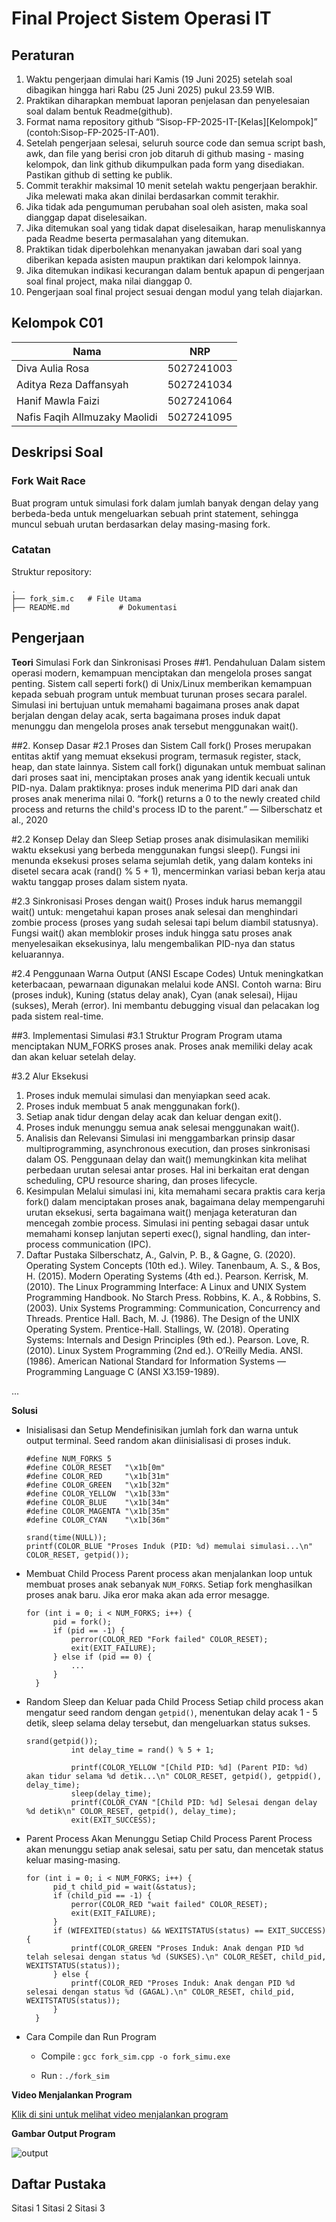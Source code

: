 # Final Project Sistem Operasi IT

## Peraturan
1. Waktu pengerjaan dimulai hari Kamis (19 Juni 2025) setelah soal dibagikan hingga hari Rabu (25 Juni 2025) pukul 23.59 WIB.
2. Praktikan diharapkan membuat laporan penjelasan dan penyelesaian soal dalam bentuk Readme(github).
3. Format nama repository github “Sisop-FP-2025-IT-[Kelas][Kelompok]” (contoh:Sisop-FP-2025-IT-A01).
4. Setelah pengerjaan selesai, seluruh source code dan semua script bash, awk, dan file yang berisi cron job ditaruh di github masing - masing kelompok, dan link github dikumpulkan pada form yang disediakan. Pastikan github di setting ke publik.
5. Commit terakhir maksimal 10 menit setelah waktu pengerjaan berakhir. Jika melewati maka akan dinilai berdasarkan commit terakhir.
6. Jika tidak ada pengumuman perubahan soal oleh asisten, maka soal dianggap dapat diselesaikan.
7. Jika ditemukan soal yang tidak dapat diselesaikan, harap menuliskannya pada Readme beserta permasalahan yang ditemukan.
8. Praktikan tidak diperbolehkan menanyakan jawaban dari soal yang diberikan kepada asisten maupun praktikan dari kelompok lainnya.
9. Jika ditemukan indikasi kecurangan dalam bentuk apapun di pengerjaan soal final project, maka nilai dianggap 0.
10. Pengerjaan soal final project sesuai dengan modul yang telah diajarkan.

## Kelompok C01

Nama | NRP
--- | ---
Diva Aulia Rosa | 5027241003
Aditya Reza Daffansyah | 5027241034
Hanif Mawla Faizi | 5027241064
Nafis Faqih Allmuzaky Maolidi | 5027241095

## Deskripsi Soal
### Fork Wait Race
Buat program untuk simulasi fork dalam jumlah banyak dengan delay yang berbeda-beda untuk mengeluarkan sebuah print statement, sehingga muncul sebuah urutan berdasarkan delay masing-masing fork.

### Catatan

Struktur repository:
```
.
├── fork_sim.c   # File Utama
├── README.md           # Dokumentasi 

```

## Pengerjaan

**Teori**
Simulasi Fork dan Sinkronisasi Proses
##1. Pendahuluan
Dalam sistem operasi modern, kemampuan menciptakan dan mengelola proses sangat penting. Sistem call seperti fork() di Unix/Linux memberikan kemampuan kepada sebuah program untuk membuat turunan proses secara paralel. Simulasi ini bertujuan untuk memahami bagaimana proses anak dapat berjalan dengan delay acak, serta bagaimana proses induk dapat menunggu dan mengelola proses anak tersebut menggunakan wait().

##2. Konsep Dasar
#2.1 Proses dan Sistem Call fork()
Proses merupakan entitas aktif yang memuat eksekusi program, termasuk register, stack, heap, dan state lainnya. Sistem call fork() digunakan untuk membuat salinan dari proses saat ini, menciptakan proses anak yang identik kecuali untuk PID-nya. Dalam praktiknya: proses induk menerima PID dari anak dan proses anak menerima nilai 0.
“fork() returns a 0 to the newly created child process and returns the child's process ID to the parent.” — Silberschatz et al., 2020

#2.2 Konsep Delay dan Sleep
Setiap proses anak disimulasikan memiliki waktu eksekusi yang berbeda menggunakan fungsi sleep(). Fungsi ini menunda eksekusi proses selama sejumlah detik, yang dalam konteks ini disetel secara acak (rand() % 5 + 1), mencerminkan variasi beban kerja atau waktu tanggap proses dalam sistem nyata.

#2.3 Sinkronisasi Proses dengan wait()
Proses induk harus memanggil wait() untuk: mengetahui kapan proses anak selesai dan menghindari zombie process (proses yang sudah selesai tapi belum diambil statusnya). Fungsi wait() akan memblokir proses induk hingga satu proses anak menyelesaikan eksekusinya, lalu mengembalikan PID-nya dan status keluarannya.

#2.4 Penggunaan Warna Output (ANSI Escape Codes)
Untuk meningkatkan keterbacaan, pewarnaan digunakan melalui kode ANSI. Contoh warna: Biru (proses induk), Kuning (status delay anak), Cyan (anak selesai), Hijau (sukses), Merah (error). Ini membantu debugging visual dan pelacakan log pada sistem real-time.

##3. Implementasi Simulasi
#3.1 Struktur Program
Program utama menciptakan NUM_FORKS proses anak. Proses anak memiliki delay acak dan akan keluar setelah delay.

#3.2 Alur Eksekusi
1. Proses induk memulai simulasi dan menyiapkan seed acak.
2. Proses induk membuat 5 anak menggunakan fork().
3. Setiap anak tidur dengan delay acak dan keluar dengan exit().
4. Proses induk menunggu semua anak selesai menggunakan wait().
4. Analisis dan Relevansi
Simulasi ini menggambarkan prinsip dasar multiprogramming, asynchronous execution, dan proses sinkronisasi dalam OS. Penggunaan delay dan wait() memungkinkan kita melihat perbedaan urutan selesai antar proses. Hal ini berkaitan erat dengan scheduling, CPU resource sharing, dan proses lifecycle.
5. Kesimpulan
Melalui simulasi ini, kita memahami secara praktis cara kerja fork() dalam menciptakan proses anak, bagaimana delay mempengaruhi urutan eksekusi, serta bagaimana wait() menjaga keteraturan dan mencegah zombie process. Simulasi ini penting sebagai dasar untuk memahami konsep lanjutan seperti exec(), signal handling, dan inter-process communication (IPC).
6. Daftar Pustaka
Silberschatz, A., Galvin, P. B., & Gagne, G. (2020). Operating System Concepts (10th ed.). Wiley.
Tanenbaum, A. S., & Bos, H. (2015). Modern Operating Systems (4th ed.). Pearson.
Kerrisk, M. (2010). The Linux Programming Interface: A Linux and UNIX System Programming Handbook. No Starch Press.
Robbins, K. A., & Robbins, S. (2003). Unix Systems Programming: Communication, Concurrency and Threads. Prentice Hall.
Bach, M. J. (1986). The Design of the UNIX Operating System. Prentice-Hall.
Stallings, W. (2018). Operating Systems: Internals and Design Principles (9th ed.). Pearson.
Love, R. (2010). Linux System Programming (2nd ed.). O’Reilly Media.
ANSI. (1986). American National Standard for Information Systems — Programming Language C (ANSI X3.159-1989).

...

**Solusi**

- Inisialisasi dan Setup
  Mendefinisikan jumlah fork dan warna untuk output terminal. Seed random akan diinisialisasi di proses induk.
  ```
  #define NUM_FORKS 5
  #define COLOR_RESET   "\x1b[0m"
  #define COLOR_RED     "\x1b[31m"
  #define COLOR_GREEN   "\x1b[32m"
  #define COLOR_YELLOW  "\x1b[33m"
  #define COLOR_BLUE    "\x1b[34m"
  #define COLOR_MAGENTA "\x1b[35m"
  #define COLOR_CYAN    "\x1b[36m"

  srand(time(NULL)); 
  printf(COLOR_BLUE "Proses Induk (PID: %d) memulai simulasi...\n" COLOR_RESET, getpid());
  ```
  
- Membuat Child Process
  Parent process akan menjalankan loop untuk membuat proses anak sebanyak `NUM_FORKS`. Setiap fork menghasilkan proses anak baru. Jika eror maka akan ada error mesagge.
  ```
  for (int i = 0; i < NUM_FORKS; i++) {
        pid = fork();
        if (pid == -1) {
            perror(COLOR_RED "Fork failed" COLOR_RESET);
            exit(EXIT_FAILURE);
        } else if (pid == 0) {
            ...
        }
    }
  ```

- Random Sleep dan Keluar pada Child Process
  Setiap child process akan mengatur seed random dengan `getpid()`, menentukan delay acak 1 - 5 detik, sleep selama delay tersebut, dan mengeluarkan status sukses.
  ```
  srand(getpid());
            int delay_time = rand() % 5 + 1; 

            printf(COLOR_YELLOW "[Child PID: %d] (Parent PID: %d) akan tidur selama %d detik...\n" COLOR_RESET, getpid(), getppid(), delay_time);
            sleep(delay_time);
            printf(COLOR_CYAN "[Child PID: %d] Selesai dengan delay %d detik\n" COLOR_RESET, getpid(), delay_time);
            exit(EXIT_SUCCESS); 
  ```

- Parent Process Akan Menunggu Setiap Child Process
  Parent Process akan menunggu setiap anak selesai, satu per satu, dan mencetak status keluar masing-masing.
  ```
  for (int i = 0; i < NUM_FORKS; i++) {
        pid_t child_pid = wait(&status); 
        if (child_pid == -1) {
            perror(COLOR_RED "wait failed" COLOR_RESET); 
            exit(EXIT_FAILURE);
        }
        if (WIFEXITED(status) && WEXITSTATUS(status) == EXIT_SUCCESS) {
            printf(COLOR_GREEN "Proses Induk: Anak dengan PID %d telah selesai dengan status %d (SUKSES).\n" COLOR_RESET, child_pid, WEXITSTATUS(status));
        } else {
            printf(COLOR_RED "Proses Induk: Anak dengan PID %d selesai dengan status %d (GAGAL).\n" COLOR_RESET, child_pid, WEXITSTATUS(status));
        }
    }
  ```

- Cara Compile dan Run Program
  - Compile :
    `gcc fork_sim.cpp -o fork_simu.exe`

  - Run :
    `./fork_sim`



  

**Video Menjalankan Program**

[Klik di sini untuk melihat video menjalankan program](assets/DEMO_PROGRAM_FORK_SIMULATION.mp4)


**Gambar Output Program**

![output](assets/Output_Fork_Simulation.png)


## Daftar Pustaka

Sitasi 1
Sitasi 2
Sitasi 3
